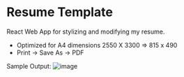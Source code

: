 # Resume Template

React Web App for stylizing and modifying my resume.
- Optimized for A4 dimensions 2550 X 3300 => 815 x 490
- Print -> Save As -> PDF

Sample Output:
![image](https://user-images.githubusercontent.com/39638948/194182483-70a4eec0-9581-468c-a512-a7ce4448f32c.png)
